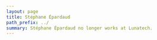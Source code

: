 ```yaml
---
layout: page
title: Stéphane Épardaud
path_prefix: ../
summary: Stéphane Épardaud no longer works at Lunatech.
---
```


